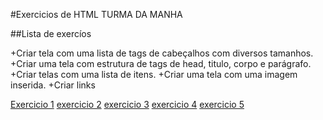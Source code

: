 #Exercicios de HTML TURMA DA MANHA

##Lista de exercíos

+Criar tela com uma lista de tags de cabeçalhos com diversos tamanhos.
+Criar uma tela com estrutura de tags de head, titulo, corpo e parágrafo.
+Criar telas com uma lista de itens.
+Criar uma tela com uma imagem inserida.
+Criar links





[Exercicio 1](html/Public/atividade_1.htmll)
[exercicio 2](html/Public/atividade_2.html)
[exercicio 3](html/Public/atividade_3.html)
[exercicio 4](html/Public/atividade_4.html)
[exercicio 5](html/Public/atividade_5.html)
